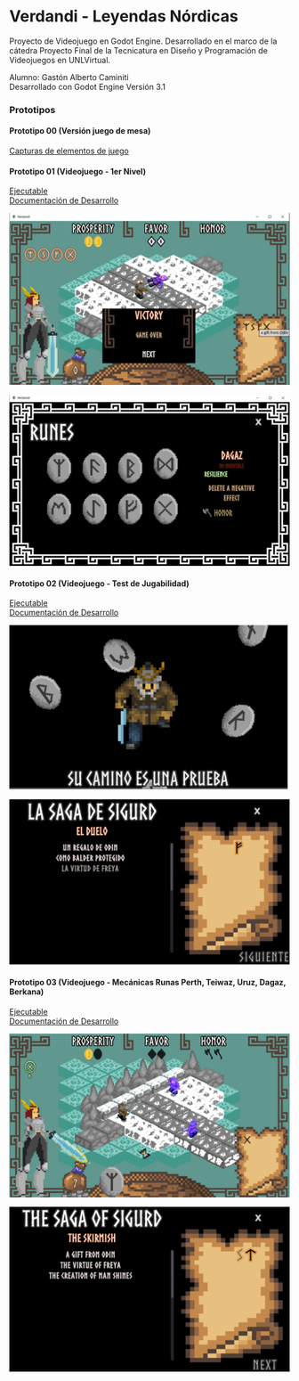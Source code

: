 # Verdandi - Leyendas Nórdicas
Proyecto de Videojuego en Godot Engine. Desarrollado en el marco de la cátedra Proyecto Final de la Tecnicatura en Diseño y Programación de Videojuegos en UNLVirtual.

Alumno: Gastón Alberto Caminiti  
Desarrollado con Godot Engine Versión 3.1

### Prototipos 
#### Prototipo 00 (Versión juego de mesa)
[Capturas de elementos de juego](Prototipos/Prototipo00)

#### Prototipo 01 (Videojuego - 1er Nivel)
[Ejecutable](Prototipos/Prototipo01/VerdandiP01.exe)  
[Documentación de Desarrollo](Prototipos/Prototipo01/Documentos/Diario_Desarrollo_VerdandiP01.pdf)

![Prototipo 01 Preview 03](Prototipos/Prototipo01/Documentos/Preview3.png)

![Prototipo 01 Preview 02](Prototipos/Prototipo01/Documentos/Preview1.png)

#### Prototipo 02 (Videojuego - Test de Jugabilidad)
[Ejecutable](Prototipos/Prototipo02)  
[Documentación de Desarrollo](Prototipos/Prototipo02/Documentos/Diario_Desarrollo_VerdandiP02.pdf)

![Prototipo 02 Preview 01](Prototipos/Prototipo02/Documentos/Preview1.png)

![Prototipo 02 Preview 02](Prototipos/Prototipo02/Documentos/Preview2.png)

#### Prototipo 03 (Videojuego - Mecánicas Runas Perth, Teiwaz, Uruz, Dagaz, Berkana)
[Ejecutable](Prototipos/Prototipo03)  
[Documentación de Desarrollo](Prototipos/Prototipo03/Documentos/Diario_Desarrollo_VerdandiP03.pdf)

![Prototipo 02 Preview 01](Prototipos/Prototipo03/Documentos/Preview1.png)

![Prototipo 02 Preview 02](Prototipos/Prototipo03/Documentos/Preview2.png)